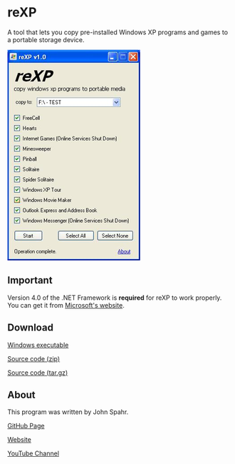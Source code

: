 # reXP
A tool that lets you copy pre-installed Windows XP programs and games to a portable storage device.

![reXP Screenshot](https://github.com/JohnSpahr/reXP/blob/master/screenshot%20of%20reXP.jpg?raw=true)

## Important
Version 4.0 of the .NET Framework is **required** for reXP to work properly. You can get it from [Microsoft's website](https://www.microsoft.com/en-us/download/details.aspx?id=17718).

## Download
[Windows executable](https://github.com/JohnSpahr/reXP/releases/download/v1.1/reXP_v1.1.exe)

[Source code (zip)](https://github.com/JohnSpahr/reXP/archive/v1.1.zip)

[Source code (tar.gz)](https://github.com/JohnSpahr/reXP/archive/v1.1.tar.gz)

## About
This program was written by John Spahr.

[GitHub Page](https://github.com/JohnSpahr)

[Website](https://tectrasystems.org)

[YouTube Channel](https://www.youtube.com/channel/UCWq1rPvYqWjZkG0mru14BJw)
